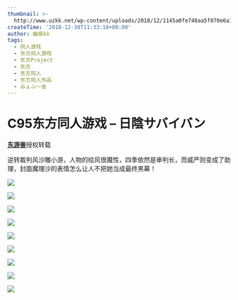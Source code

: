 ```yaml
---
thumbnail: >-
  http://www.uzkk.net/wp-content/uploads/2018/12/1145a0fe748aa5f070e6a1da368c25b791499f90-600x510.jpg
createTime: '2018-12-30T11:33:18+00:00'
author: 幽紫kk
tags:
  - 同人游戏
  - 东方同人游戏
  - 东方Project
  - 东方
  - 东方同人
  - 东方同人作品
  - みょふ～会
---
```


# C95东方同人游戏 – 日陰サバイバン

[**东游鉴**](https://space.bilibili.com/364812769)授权转载

逆转裁判风沙雕小游，人物的绘风很魔性，四季依然是审判长，而威严则变成了助理，封面魔理沙的表情怎么让人不把她当成最终黑幕！

![](http://www.uzkk.net/wp-content/uploads/2018/12/12ac68bcb1342601728d0a5fcff9d01050e8c33e.jpg)

![](http://www.uzkk.net/wp-content/uploads/2018/12/502eddc0b97a8b7425c7406e61b7807c7ab7c9c1.jpg)

![](http://www.uzkk.net/wp-content/uploads/2018/12/2258c7c71f01f92ab7673d5aefa8a624ecddfa6f.jpg)

![](http://www.uzkk.net/wp-content/uploads/2018/12/a13a87e4f61342070d3a4a0ded285c2dff512773.jpg)

![](http://www.uzkk.net/wp-content/uploads/2018/12/a32e79588cf9cb991245707f0083ba76c33dd941.jpg)

![](http://www.uzkk.net/wp-content/uploads/2018/12/b8f94ba53f2493a7b816e5fc0deffcafaab217de.jpg)

![](http://www.uzkk.net/wp-content/uploads/2018/12/b65d549a9120fad9d1b3192835e44405ecbd4191.jpg)

![](http://www.uzkk.net/wp-content/uploads/2018/12/8e41ab24f08bfe189e4acf24c3d73d2b99a25144.jpg)

![](http://www.uzkk.net/wp-content/uploads/2018/12/1145a0fe748aa5f070e6a1da368c25b791499f90-1.jpg)
